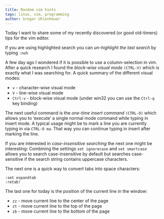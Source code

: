 ```yaml
---
title: Random vim hints
tags: linux, vim, programming
author: Gregor Uhlenheuer
---
```


Today I want to share some of my recently discovered (or good old-timers) tips
for the vim editor.

If you are using highlighted search you can *un-highlight the last search* by
typing `:noh`

A few day ago I wondered if it is possible to use a column-selection in vim.
After a quick research I found the *block-wise visual mode* ``(CTRL-V)`` which
is exactly what I was searching for. A quick summary of the different visual
modes:

* `v` - character-wise visual mode
* `V` - line-wise visual mode
* `Ctrl-v` - block-wise visual mode (under win32 you can use the `Ctrl-q` key binding)

The next useful command is the *one-time insert command* `(CTRL-O)` which
allows you to ‘execute’ a single normal mode command while typing in insert
mode. A typical usage might be to mark a line you are currently typing in via
`CTRL-O ma`. That way you can continue typing in insert after marking the line.

If you are interested in *case-insensitive searching* the next one might be
interesting: Combining the settings `set ignorecase` and `set smartcase`
allows you to search case-insensitive by default but searches case-sensitive if
the search string contains uppercase characters.

The next one is a quick way to convert tabs into space characters:

~~~ {.vim}
:set expandtab
:retab!
~~~

The last one for today is the position of the current line in the window:

* `zz` - move current line to the center of the page
* `zt` - move current line to the top of the page
* `zb` - move current line to the bottom of the page
